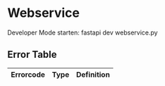 # Webservice

Developer Mode starten: fastapi dev webservice.py


## Error Table
| Errorcode | Type | Definition |
| --- | --- | --- |
